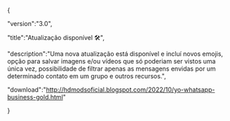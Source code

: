 {

 "version":"3.0",

 "title":"Atualização disponível 🛠️",

 "description":"Uma nova atualização está disponível e incluí novos emojis, opção para salvar imagens e/ou vídeos que só poderiam ser vistos uma única vez, possibilidade de filtrar apenas as mensagens envidas por um determinado contato em um grupo e outros recursos.",

"download":"http://hdmodsoficial.blogspot.com/2022/10/yo-whatsapp-business-gold.html"

}





